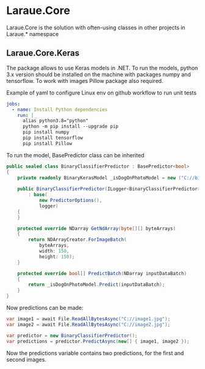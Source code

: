 # Laraue.Core 

Laraue.Core is the solution with often-using classes in other projects in Laraue.* namespace

## Laraue.Core.Keras

The package allows to use Keras models in .NET.
To run the models, python 3.x version should be installed on the machine with packages numpy and tensorflow.
To work with images Pillow package also required.

Example of yaml to configure Linux env on github workflow to run unit tests
```yaml
jobs:
  - name: Install Python dependencies
    run: |
      alias python3.8="python"
      python -m pip install --upgrade pip
      pip install numpy
      pip install tensorflow
      pip install Pillow
```

To run the model, BasePredictor class can be inherited

```csharp
public sealed class BinaryClassifierPredictor : BasePredictor<bool>
{
    private readonly BinaryKerasModel _isDogOnPhotoModel = new ("C://binary_model.h5");
    
    public BinaryClassifierPredictor(ILogger<BinaryClassifierPredictor> logger)
        : base(
            new PredictorOptions(),
            logger)
    {
    }

    protected override NDarray GetNdArray(byte[][] byteArrays)
    {
        return NDArrayCreator.ForImageBatch(
            byteArrays,
            width: 150,
            height: 150);
    }

    protected override bool[] PredictBatch(NDarray inputDataBatch)
    {
        return _isDogOnPhotoModel.Predict(inputDataBatch);
    }
}
```

Now predictions can be made:

```csharp
var image1 = await File.ReadAllBytesAsync("C://image1.jpg");
var image2 = await File.ReadAllBytesAsync("C://image2.jpg");

var predictor = new BinaryClassifierPredictor();
var predictions = predictor.PredictAsync(new[] { image1, image2 });
```

Now the predictions variable contains two predictions, for the first and second images.